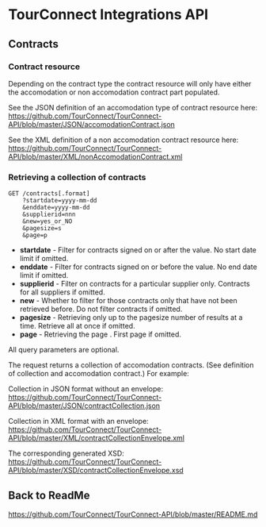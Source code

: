 TourConnect Integrations API
=============================

## Contracts

### Contract resource

Depending on the contract type the contract resource will only have either the accomodation or non accomodation contract part populated.

See the JSON definition of an accomodation type of contract resource here:
https://github.com/TourConnect/TourConnect-API/blob/master/JSON/accomodationContract.json

See the XML definition of a non accomodation contract resource here:
https://github.com/TourConnect/TourConnect-API/blob/master/XML/nonAccomodationContract.xml

### Retrieving a collection of contracts

```
GET /contracts[.format]
	?startdate=yyyy-mm-dd
	&enddate=yyyy-mm-dd
	&supplierid=nnn
	&new=yes_or_NO
	&pagesize=s
	&page=p
```

* **startdate** - Filter for contracts signed on or after the value. No start date limit if omitted.
* **enddate** - Filter for contracts signed on or before the value. No end date limit if omitted.
* **supplierid** - Filter on contracts for a particular supplier only. Contracts for all suppliers if omitted.
* **new** - Whether to filter for those contracts only that have not been retrieved before. Do not filter contracts if omitted.
* **pagesize** - Retrieving only up to the pagesize number of results at a time. Retrieve all at once if omitted.
* **page** - Retrieving the page . First page if omitted.

All query parameters are optional.

The request returns a collection of accomodation contracts. (See definition of collection and accomodation contract.) For example:

Collection in JSON format without an envelope:
https://github.com/TourConnect/TourConnect-API/blob/master/JSON/contractCollection.json

Collection in XML format with an envelope:
https://github.com/TourConnect/TourConnect-API/blob/master/XML/contractCollectionEnvelope.xml

The corresponding generated XSD:
https://github.com/TourConnect/TourConnect-API/blob/master/XSD/contractCollectionEnvelope.xsd

## Back to ReadMe
https://github.com/TourConnect/TourConnect-API/blob/master/README.md